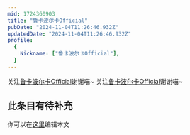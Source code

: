```yaml
---
mid: 1724360903
title: "鲁卡波尔卡Official"
pubDate: "2024-11-04T11:26:46.932Z"
updatedDate: "2024-11-04T11:26:46.932Z"
profile:
  {
    Nickname: ["鲁卡波尔卡Official"],
  }
---
```


关注[鲁卡波尔卡Official](https://space.bilibili.com/1724360903)谢谢喵~ 关注[鲁卡波尔卡Official](https://space.bilibili.com/1724360903)谢谢喵~

## 此条目有待补充
你可以在[这里](https://github.com/Yuhanawa/VTuber.ICU/edit/master/src/content/v/鲁卡波尔卡Official/index.md)编辑本文
